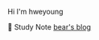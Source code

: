 Hi I'm hweyoung 
<!-- <br>

[![Hits](https://hits.seeyoufarm.com/api/count/incr/badge.svg?url=https%3A%2F%2Fgithub.com%2Fhweyoung&count_bg=%23D785EB&title_bg=%23901892&icon=&icon_color=%23E7E7E7&title=hits&edge_flat=false)](https://hits.seeyoufarm.com) -->

🐻 Study Note 
<a href="https://okbear3.tistory.com/">bear's blog</a>


<!-- ### Languages & Frameworks
<div>
  <img src="https://img.shields.io/badge/java-007396?style=for-the-badge&logo=java&logoColor=white">
  <img src="https://img.shields.io/badge/python-3776AB?style=for-the-badge&logo=python&logoColor=white">
  <img src="https://img.shields.io/badge/c++-00599C?style=for-the-badge&logo=c%2B%2B&logoColor=white">
  <br>
  <img src="https://img.shields.io/badge/mysql-4479A1?style=for-the-badge&logo=mysql&logoColor=white">
  <img src="https://img.shields.io/badge/spring-6DB33F?style=for-the-badge&logo=spring&logoColor=white">
  <img src="https://img.shields.io/badge/github-181717?style=for-the-badge&logo=github&logoColor=white">
  <img src="https://img.shields.io/badge/linux-FCC624?style=for-the-badge&logo=linux&logoColor=black">
</div> -->
<!-- 
### Acti

<figure class="half">
  <img src="https://github-readme-stats.vercel.app/api?username=hweyoung)](https://github.com/anuraghazra/github-readme-stats">
![hweyoung's Top Langs](https://github-readme-stats.vercel.app/api/top-langs?username=hweyoung&layout=compact&theme=dracula)

</figure>

[![hweyoung's github stats](https://github-readme-stats.vercel.app/api?username=hweyoung)](https://github.com/anuraghazra/github-readme-stats)

![hweyoung's Top Langs](https://github-readme-stats.vercel.app/api/top-langs?username=hweyoung&layout=compact&theme=dracula)


### algorithm
[![Solved.ac
프로필](http://mazassumnida.wtf/api/v2/generate_badge?boj=okbear3)](https://solved.ac/okbear3)

 -->
<!-- ![snake gif](https://github.com/hweyoung/hweyoung/blob/output/github-contribution-grid-snake.gif) -->
<!-- 

### How to reach me
email : gnldud0516@gmail.com
instagram : okbear3 -->
